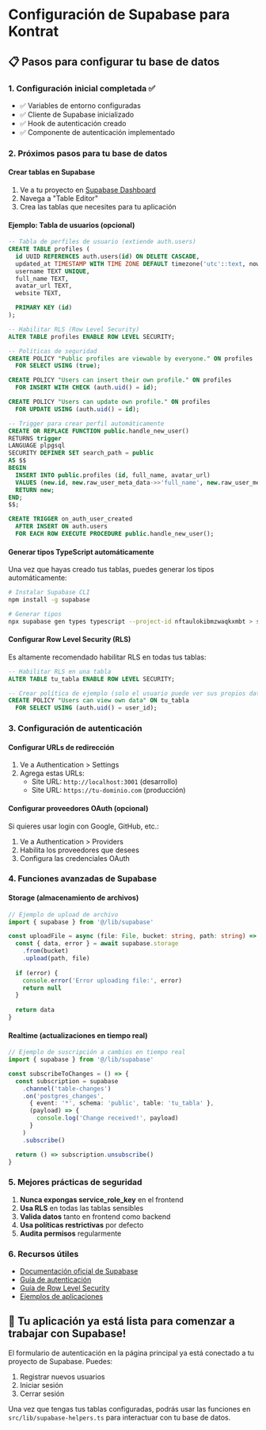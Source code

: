 # Configuración de Supabase para Kontrat

## 📋 Pasos para configurar tu base de datos

### 1. Configuración inicial completada ✅
- ✅ Variables de entorno configuradas
- ✅ Cliente de Supabase inicializado
- ✅ Hook de autenticación creado
- ✅ Componente de autenticación implementado

### 2. Próximos pasos para tu base de datos

#### Crear tablas en Supabase
1. Ve a tu proyecto en [Supabase Dashboard](https://supabase.com/dashboard)
2. Navega a "Table Editor"
3. Crea las tablas que necesites para tu aplicación

#### Ejemplo: Tabla de usuarios (opcional)
```sql
-- Tabla de perfiles de usuario (extiende auth.users)
CREATE TABLE profiles (
  id UUID REFERENCES auth.users(id) ON DELETE CASCADE,
  updated_at TIMESTAMP WITH TIME ZONE DEFAULT timezone('utc'::text, now()) NOT NULL,
  username TEXT UNIQUE,
  full_name TEXT,
  avatar_url TEXT,
  website TEXT,

  PRIMARY KEY (id)
);

-- Habilitar RLS (Row Level Security)
ALTER TABLE profiles ENABLE ROW LEVEL SECURITY;

-- Políticas de seguridad
CREATE POLICY "Public profiles are viewable by everyone." ON profiles
  FOR SELECT USING (true);

CREATE POLICY "Users can insert their own profile." ON profiles
  FOR INSERT WITH CHECK (auth.uid() = id);

CREATE POLICY "Users can update own profile." ON profiles
  FOR UPDATE USING (auth.uid() = id);

-- Trigger para crear perfil automáticamente
CREATE OR REPLACE FUNCTION public.handle_new_user()
RETURNS trigger
LANGUAGE plpgsql
SECURITY DEFINER SET search_path = public
AS $$
BEGIN
  INSERT INTO public.profiles (id, full_name, avatar_url)
  VALUES (new.id, new.raw_user_meta_data->>'full_name', new.raw_user_meta_data->>'avatar_url');
  RETURN new;
END;
$$;

CREATE TRIGGER on_auth_user_created
  AFTER INSERT ON auth.users
  FOR EACH ROW EXECUTE PROCEDURE public.handle_new_user();
```

#### Generar tipos TypeScript automáticamente
Una vez que hayas creado tus tablas, puedes generar los tipos automáticamente:

```bash
# Instalar Supabase CLI
npm install -g supabase

# Generar tipos
npx supabase gen types typescript --project-id nftaulokibmzwaqkxmbt > src/types/database.types.ts
```

#### Configurar Row Level Security (RLS)
Es altamente recomendado habilitar RLS en todas tus tablas:

```sql
-- Habilitar RLS en una tabla
ALTER TABLE tu_tabla ENABLE ROW LEVEL SECURITY;

-- Crear política de ejemplo (solo el usuario puede ver sus propios datos)
CREATE POLICY "Users can view own data" ON tu_tabla
  FOR SELECT USING (auth.uid() = user_id);
```

### 3. Configuración de autenticación

#### Configurar URLs de redirección
1. Ve a Authentication > Settings
2. Agrega estas URLs:
   - Site URL: `http://localhost:3001` (desarrollo)
   - Site URL: `https://tu-dominio.com` (producción)

#### Configurar proveedores OAuth (opcional)
Si quieres usar login con Google, GitHub, etc.:
1. Ve a Authentication > Providers
2. Habilita los proveedores que desees
3. Configura las credenciales OAuth

### 4. Funciones avanzadas de Supabase

#### Storage (almacenamiento de archivos)
```typescript
// Ejemplo de upload de archivo
import { supabase } from '@/lib/supabase'

const uploadFile = async (file: File, bucket: string, path: string) => {
  const { data, error } = await supabase.storage
    .from(bucket)
    .upload(path, file)
  
  if (error) {
    console.error('Error uploading file:', error)
    return null
  }
  
  return data
}
```

#### Realtime (actualizaciones en tiempo real)
```typescript
// Ejemplo de suscripción a cambios en tiempo real
import { supabase } from '@/lib/supabase'

const subscribeToChanges = () => {
  const subscription = supabase
    .channel('table-changes')
    .on('postgres_changes', 
      { event: '*', schema: 'public', table: 'tu_tabla' },
      (payload) => {
        console.log('Change received!', payload)
      }
    )
    .subscribe()

  return () => subscription.unsubscribe()
}
```

### 5. Mejores prácticas de seguridad

1. **Nunca expongas service_role_key** en el frontend
2. **Usa RLS** en todas las tablas sensibles
3. **Valida datos** tanto en frontend como backend
4. **Usa políticas restrictivas** por defecto
5. **Audita permisos** regularmente

### 6. Recursos útiles

- [Documentación oficial de Supabase](https://supabase.com/docs)
- [Guía de autenticación](https://supabase.com/docs/guides/auth)
- [Guía de Row Level Security](https://supabase.com/docs/guides/auth/row-level-security)
- [Ejemplos de aplicaciones](https://github.com/supabase/supabase/tree/master/examples)

## 🎯 Tu aplicación ya está lista para comenzar a trabajar con Supabase!

El formulario de autenticación en la página principal ya está conectado a tu proyecto de Supabase. Puedes:
1. Registrar nuevos usuarios
2. Iniciar sesión
3. Cerrar sesión

Una vez que tengas tus tablas configuradas, podrás usar las funciones en `src/lib/supabase-helpers.ts` para interactuar con tu base de datos.